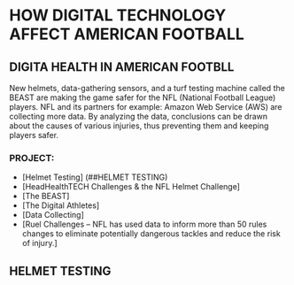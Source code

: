 # HOW DIGITAL TECHNOLOGY AFFECT AMERICAN FOOTBALL 
## DIGITA HEALTH IN AMERICAN FOOTBLL 
New helmets, data-gathering sensors, and a turf testing machine called the BEAST are making the game safer for the NFL (National Football League) players. NFL and its partners for example: Amazon Web Service (AWS) are collecting more data. By analyzing the data, conclusions can be drawn about the causes of various injuries, thus preventing them and keeping players safer.
### PROJECT:
* [Helmet Testing] (##HELMET TESTING)
* [HeadHealthTECH Challenges & the NFL Helmet Challenge]
* [The BEAST]
* [The Digital Athletes]
* [Data Collecting]
* [Ruel Challenges – NFL has used data to inform more than 50 rules changes to eliminate potentially dangerous tackles and reduce the risk of injury.]
## HELMET TESTING
